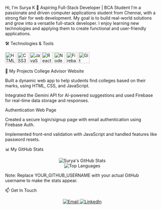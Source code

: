 Hi, I'm Surya K 👋
Aspiring Full-Stack Developer | BCA Student
I'm a passionate and driven computer applications student from Chennai, with a strong flair for web development. My goal is to build real-world solutions and grow into a versatile full-stack developer. I enjoy learning new technologies and applying them to create functional and user-friendly applications.

🛠️ Technologies & Tools
<p align="left">
<a href="https://developer.mozilla.org/en-US/docs/Glossary/HTML5" target="_blank" rel="noreferrer"><img src="https://raw.githubusercontent.com/danielcranney/readme-generator/main/public/icons/skills/html5-colored.svg" width="36" height="36" alt="HTML5" /></a>
<a href="https://www.w3.org/TR/CSS/" target="_blank" rel="noreferrer"><img src="https://raw.githubusercontent.com/danielcranney/readme-generator/main/public/icons/skills/css3-colored.svg" width="36" height="36" alt="CSS3" /></a>
<a href="https://developer.mozilla.org/en-US/docs/Web/JavaScript" target="_blank" rel="noreferrer"><img src="https://raw.githubusercontent.com/danielcranney/readme-generator/main/public/icons/skills/javascript-colored.svg" width="36" height="36" alt="JavaScript" /></a>
<a href="https://reactjs.org/" target="_blank" rel="noreferrer"><img src="https://raw.githubusercontent.com/danielcranney/readme-generator/main/public/icons/skills/react-colored.svg" width="36" height="36" alt="React" /></a>
<a href="https://nodejs.org/en/" target="_blank" rel="noreferrer"><img src="https://raw.githubusercontent.com/danielcranney/readme-generator/main/public/icons/skills/nodejs-colored.svg" width="36" height="36" alt="NodeJS" /></a>
<a href="https://firebase.google.com/" target="_blank" rel="noreferrer"><img src="https://raw.githubusercontent.com/danielcranney/readme-generator/main/public/icons/skills/firebase-colored.svg" width="36" height="36" alt="Firebase" /></a>
<a href="https://git-scm.com/" target="_blank" rel="noreferrer"><img src="https://raw.githubusercontent.com/danielcranney/readme-generator/main/public/icons/skills/git-colored.svg" width="36" height="36" alt="Git" /></a>
</p>

🚀 My Projects
College Advisor Website

Built a dynamic web app to help students find colleges based on their marks, using HTML, CSS, and JavaScript.

Integrated the Gemini API for AI-powered suggestions and used Firebase for real-time data storage and responses.

Authentication Web Page

Created a secure login/signup page with email authentication using Firebase Auth.

Implemented front-end validation with JavaScript and handled features like password resets.

📊 My GitHub Stats
<p align="center">
<img src="https://github-readme-stats.vercel.app/api?username=YOUR_GITHUB_USERNAME&show_icons=true&theme=tokyonight" alt="Surya's GitHub Stats" />
<br/>
<img src="https://github-readme-stats.vercel.app/api/top-langs/?username=YOUR_GITHUB_USERNAME&layout=compact&theme=tokyonight" alt="Top Languages" />
</p>

Note: Replace YOUR_GITHUB_USERNAME with your actual GitHub username to make the stats appear.

📫 Get In Touch
<p align="center">
<a href="mailto:professionalsurya3@gmail.com">
<img src="https://img.shields.io/badge/Email-D14836?style=for-the-badge&logo=gmail&logoColor=white" alt="Email"/>
</a>
<a href="https://www.linkedin.com/in/your-linkedin-profile/" target="_blank">
<img src="https://img.shields.io/badge/LinkedIn-0077B5?style=for-the-badge&logo=linkedin&logoColor=white" alt="LinkedIn"/>
</a>
</p>
